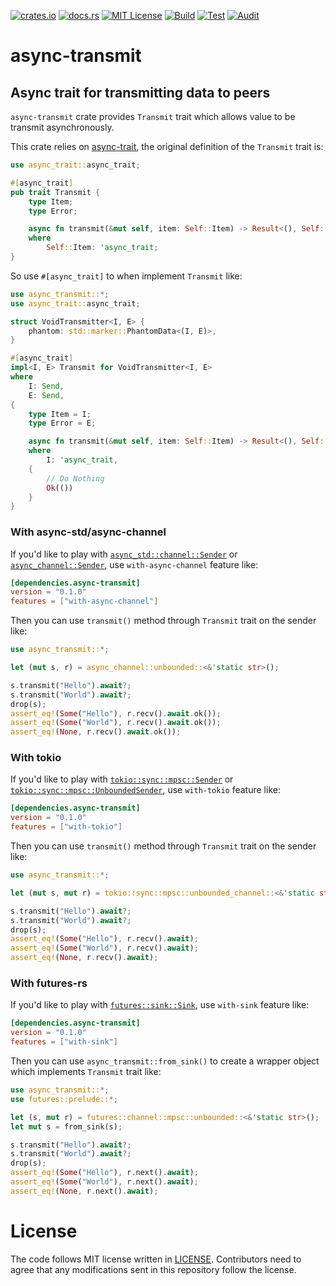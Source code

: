 [![crates.io](https://img.shields.io/crates/v/async-transmit.svg)](https://crates.io/crates/async-transmit)
[![docs.rs](https://docs.rs/async-transmit/badge.svg)](https://docs.rs/async-transmit)
[![MIT License](https://img.shields.io/badge/license-MIT-blue.svg)](./LICENSE)
[![Build](https://github.com/lambdalisue/rs-async-transmit/actions/workflows/build.yml/badge.svg)](https://github.com/lambdalisue/rs-async-transmit/actions/workflows/build.yml)
[![Test](https://github.com/lambdalisue/rs-async-transmit/actions/workflows/test.yml/badge.svg)](https://github.com/lambdalisue/rs-async-transmit/actions/workflows/test.yml)
[![Audit](https://github.com/lambdalisue/rs-async-transmit/actions/workflows/audit.yml/badge.svg)](https://github.com/lambdalisue/rs-async-transmit/actions/workflows/audit.yml)

# async-transmit

## Async trait for transmitting data to peers

`async-transmit` crate provides `Transmit` trait which allows value to be transmit asynchronously.

This crate relies on [async-trait][], the original definition of the `Transmit` trait is:

[async-trait]: https://github.com/dtolnay/async-trait

```rust
use async_trait::async_trait;

#[async_trait]
pub trait Transmit {
    type Item;
    type Error;

    async fn transmit(&mut self, item: Self::Item) -> Result<(), Self::Error>
    where
        Self::Item: 'async_trait;
}
```

So use `#[async_trait]` to when implement `Transmit` like:

```rust
use async_transmit::*;
use async_trait::async_trait;

struct VoidTransmitter<I, E> {
    phantom: std::marker::PhantomData<(I, E)>,
}

#[async_trait]
impl<I, E> Transmit for VoidTransmitter<I, E>
where
    I: Send,
    E: Send,
{
    type Item = I;
    type Error = E;

    async fn transmit(&mut self, item: Self::Item) -> Result<(), Self::Error>
    where
        I: 'async_trait,
    {
        // Do Nothing
        Ok(())
    }
}
```

### With async-std/async-channel

If you'd like to play with [`async_std::channel::Sender`][] or [`async_channel::Sender`][],
use `with-async-channel` feature like:

[`async_std::channel::Sender`]: https://docs.rs/async-std/1.9.0/async_std/channel/struct.Sender.html
[`async_channel::Sender`]: https://docs.rs/async-channel/1.6.1/async_channel/struct.Sender.html

```toml
[dependencies.async-transmit]
version = "0.1.0"
features = ["with-async-channel"]
```

Then you can use `transmit()` method through `Transmit` trait on the sender like:

```rust
use async_transmit::*;

let (mut s, r) = async_channel::unbounded::<&'static str>();

s.transmit("Hello").await?;
s.transmit("World").await?;
drop(s);
assert_eq!(Some("Hello"), r.recv().await.ok());
assert_eq!(Some("World"), r.recv().await.ok());
assert_eq!(None, r.recv().await.ok());
```

### With tokio

If you'd like to play with [`tokio::sync::mpsc::Sender`][] or [`tokio::sync::mpsc::UnboundedSender`],
use `with-tokio` feature like:

[`tokio::sync::mpsc::Sender`]: https://docs.rs/tokio/1.3.0/tokio/sync/mpsc/struct.Sender.html
[`tokio::sync::mpsc::UnboundedSender`]: https://docs.rs/tokio/1.3.0/tokio/sync/mpsc/struct.UnboundedSender.html

```toml
[dependencies.async-transmit]
version = "0.1.0"
features = ["with-tokio"]
```

Then you can use `transmit()` method through `Transmit` trait on the sender like:

```rust
use async_transmit::*;

let (mut s, mut r) = tokio::sync::mpsc::unbounded_channel::<&'static str>();

s.transmit("Hello").await?;
s.transmit("World").await?;
drop(s);
assert_eq!(Some("Hello"), r.recv().await);
assert_eq!(Some("World"), r.recv().await);
assert_eq!(None, r.recv().await);
```

### With futures-rs

If you'd like to play with [`futures::sink::Sink`], use `with-sink` feature like:

[`futures::sink::Sink`]: https://docs.rs/futures/0.3.13/futures/sink/trait.Sink.html

```toml
[dependencies.async-transmit]
version = "0.1.0"
features = ["with-sink"]
```

Then you can use `async_transmit::from_sink()` to create a wrapper object which implements `Transmit`
trait like:

```rust
use async_transmit::*;
use futures::prelude::*;

let (s, mut r) = futures::channel::mpsc::unbounded::<&'static str>();
let mut s = from_sink(s);

s.transmit("Hello").await?;
s.transmit("World").await?;
drop(s);
assert_eq!(Some("Hello"), r.next().await);
assert_eq!(Some("World"), r.next().await);
assert_eq!(None, r.next().await);
```


# License

The code follows MIT license written in [LICENSE](./LICENSE). Contributors need
to agree that any modifications sent in this repository follow the license.
